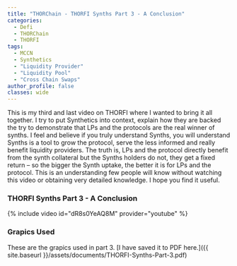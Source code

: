 ```yaml
---
title: "THORChain - THORFI Synths Part 3 - A Conclusion"
categories:
  - Defi
  - THORChain
  - THORFI
tags:
  - MCCN  
  - Synthetics
  - "Liquidity Provider"
  - "Liquidity Pool"
  - "Cross Chain Swaps"
author_profile: false
classes: wide
---
```


This is my third and last video on THORFI where I wanted to bring it all together. I try to put Synthetics into context, explain how they are backed the try to demonstrate that LPs and the protocols are the real winner of synths. 
I feel and believe if you truly understand Synths, you will understand Synths is a tool to grow the protocol, serve the less informed and really benefit liquidity providers. The truth is, LPs and the protocol directly benefit from the synth collateral but the Synths holders do not, they get a fixed return – so the bigger the Synth uptake, the better it is for LPs and the protocol. This is an understanding few people will know without watching this video or obtaining very detailed knowledge. I hope you find it useful. 


### THORFI Synths Part 3 - A Conclusion
{% include video id="dR8s0YeAQ8M" provider="youtube" %}


### Grapics Used
These are the grapics used in part 3. [I have saved it to PDF here.]({{ site.baseurl }}/assets/documents/THORFI-Synths-Part-3.pdf)

